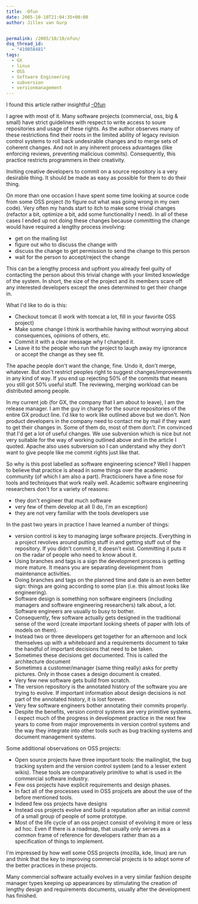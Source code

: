 ```yaml
---
title: -Ofun
date: 2005-10-10T21:04:35+00:00
author: Jilles van Gurp


permalink: /2005/10/10/ofun/
dsq_thread_id:
  - "419058481"
tags:
  - GX
  - linux
  - OSS
  - Software Engineering
  - subversion
  - versionmanagement
---
```

I found this article rather insightful [-Ofun](http://www.oreillynet.com/pub/wlg/7996)

I agree with most of it. Many software projects (commercial, oss, big & small) have strict guidelines with respect to write access to soure repositories and usage of these rights. As the author observes many of these restrictions find their roots in the limited ability of legacy revision control systems to roll back undesirable changes and to merge sets of coherent changes. And not in any inherent process advantages (like enforcing reviews, preventing malicious commits). Consequently, this practice restricts programmers in their creativity.

Inviting creative developers to commit on a source repository is a very desirable thing. It should be made as easy as possible for them to do their thing. 

On more than one occasion I have spent some time looking at source code from some OSS project (to figure out what was going wrong in my own code). Very often my hands start to itch to make some trivial changes (refactor a bit, optimize a bit, add some functionality I need). In all of these cases I ended up not doing these changes because committing the change would have required a lengthy process involving:
- get on the mailing list
- figure out who to discuss the change with
- discuss the change to get permission to send the change to this person
- wait for the person to accept/reject the change

This can be a lengthy process and upfront you already feel guilty of contacting the person about this trivial change with your limited knowledge of the system. In short, the size of the project and its members scare off any interested developers except the ones determined to get their change in.

What I'd like to do is this:
- Checkout tomcat (I work with tomcat a lot, fill in your favorite OSS project)
- Make some change I think is worthwhile having without worrying about consequences, opinions of others, etc.
- Commit it with a clear message why I changed it.
- Leave it to the people who run the project to laugh away my ignorance or accept the change as they see fit.

The apache people don't want the change, fine. Undo it, don't merge, whatever. But don't restrict peoples right to suggest changes/improvements in any kind of way. If you end up rejecting 50% of the commits that means you still got 50% useful stuff. The reviewing, merging workload can be distributed among people.

In my current job (for GX, the company that I am about to leave), I am the release manager. I am the guy in charge for the source repositories of the entire GX product line. I'd like to work like outlined above but we don't. Non product developers in the company need to contact me by mail if they want to get their changes in. Some of them do, most of them don't. I'm convinced that I'd get a lot of useful changes. We use subversion which is nice but not very suitable for the way of working outlined above and in the article I quoted. Apache also uses subversion so I can understand why they don't want to give people like me commit rights just like that.

So why is this post labelled as software engineering science? Well I happen to believe that practice is ahead in some things over the academic community (of which I am also a part). Practicioners have a fine nose for tools and techniques that work really well. Academic software engineering researchers don't for a variety of reasons:
- they don't engineer that much software
- very few of them develop at all (I do, I'm an exception)
- they are not very familiar with the tools developers use

In the past two years in practice I have learned a number of things:
- version control is key to managing large software projects. Everything in a project revolves around putting stuff in and getting stuff out of the repository. If you didn't commit it, it doesn't exist. Committing it puts it on the radar of people who need to know about it.
- Using branches and tags is a sign the development process is getting more mature. It means you are separating development from maintenance activities.
- Doing branches and tags on the planned time and date is an even better sign: things are going according to some plan (i.e. this almost looks like engineering).
- Software design is something non software engineers (including managers and software engineering researchers) talk about, a lot. Software engineers are usually to busy to bother. 
- Consequently, few software actually gets designed in the traditional sense of the word (create important looking sheets of paper with lots of models on them).
- Instead two or three developers get together for an afternoon and lock themselves up with a whiteboard and a requirements document to take the handful of important decisions that need to be taken. 
- Sometimes these decisions get documented. This is called the architecture document
- Sometimes a customer/manager (same thing really) asks for pretty pictures. Only in those cases a design document is created.
- Very few new software gets build from scratch. 
- The version repository is the annotated history of the software you are trying to evolve. If important information about design decisions is not part of the annotated history, it is lost forever. 
- Very few software engineers bother annotating their commits properly.
- Despite the benefits, version control systems are very primitive systems. I expect much of the progress in development practice in the next few years to come from major improvements in version control systems and the way they integrate into other tools such as bug tracking systems and document management systems.

Some additional observations on OSS projects:
- Open source projects have three important tools: the mailinglist, the bug tracking system and the version control system (and to a lesser extent wikis). These tools are comparatively primitive to what is used in the commercial software industry.
- Few oss projects have explicit requirements and design phases. 
- In fact all of the processes used in OSS projcets are about the use of the before mentioned tools.
- Indeed few oss projects have designs
- Instead oss projects evolve and build a reputation after an initial commit of a small group of people of some prototype. 
- Most of the life cycle of an oss project consist of evolving it more or less ad hoc. Even if there is a roadmap, that usually only serves as a common frame of reference for developers rather than as a specification of things to implement.

I'm impressed by how well some OSS projects (mozilla, kde, linux) are run and think that the key to improving commercial projects is to adopt some of the better practices in these projects.

Many commercial software actually evolves in a very similar fashion despite manager types keeping up appearances by stimulating the creation of lengthy design and requirements documents, usually after the development has finished. 
